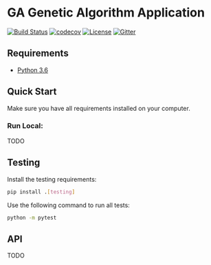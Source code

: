 # GA Genetic Algorithm Application

[![Build Status](https://travis-ci.org/platiagro/ga.svg)](https://travis-ci.org/platiagro/ga)
[![codecov](https://codecov.io/gh/platiagro/ga/graph/badge.svg)](https://codecov.io/gh/platiagro/ga)
[![License](https://img.shields.io/badge/License-Apache%202.0-blue.svg)](https://opensource.org/licenses/Apache-2.0)
[![Gitter](https://badges.gitter.im/platiagro/community.svg)](https://gitter.im/platiagro/community?utm_source=badge&utm_medium=badge&utm_campaign=pr-badge)

## Requirements

- [Python 3.6](https://www.python.org/downloads/)


## Quick Start

Make sure you have all requirements installed on your computer.


### Run Local:
TODO

## Testing

Install the testing requirements:

```bash
pip install .[testing]
```

Use the following command to run all tests:

```bash
python -m pytest
```

## API
TODO

